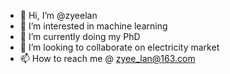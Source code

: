 - 👋 Hi, I’m @zyeelan
- 👀 I’m interested in machine learning 
- 🌱 I’m currently doing my PhD
- 💞️ I’m looking to collaborate on electricity market
- 📫 How to reach me @ zyee_lan@163.com

<!---
zyeelan/zyeelan is a ✨ special ✨ repository because its `README.md` (this file) appears on your GitHub profile.
You can click the Preview link to take a look at your changes.
--->

